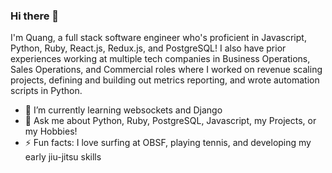 ### Hi there 👋

I'm Quang, a full stack software engineer who's proficient in Javascript, Python, Ruby, React.js, Redux.js, and PostgreSQL! I also have prior experiences working at multiple tech companies in Business Operations, Sales Operations, and Commercial roles where I worked on revenue scaling projects, defining and building out metrics reporting, and wrote automation scripts in Python.

- 🌱 I’m currently learning websockets and Django
- 💬 Ask me about Python, Ruby, PostgreSQL, Javascript, my Projects, or my Hobbies!
- ⚡ Fun facts: I love surfing at OBSF, playing tennis, and developing my early jiu-jitsu skills

<!--
**kookumber/kookumber** is a ✨ _special_ ✨ repository because its `README.md` (this file) appears on your GitHub profile.

-->
